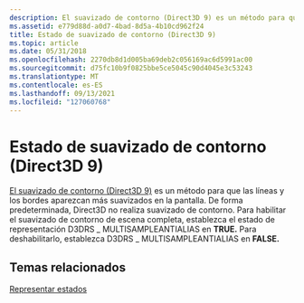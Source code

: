 ```yaml
---
description: El suavizado de contorno (Direct3D 9) es un método para que las líneas y los bordes aparezcan más suavizados en la pantalla.
ms.assetid: e779d88d-a0d7-4bad-8d5a-4b10cd962f24
title: Estado de suavizado de contorno (Direct3D 9)
ms.topic: article
ms.date: 05/31/2018
ms.openlocfilehash: 2270db8d1d005ba69deb2c056169ac6d5991ac00
ms.sourcegitcommit: d75fc10b9f0825bbe5ce5045c90d4045e3c53243
ms.translationtype: MT
ms.contentlocale: es-ES
ms.lasthandoff: 09/13/2021
ms.locfileid: "127060768"
---
```

# <a name="antialiasing-state-direct3d-9"></a>Estado de suavizado de contorno (Direct3D 9)

[El suavizado de contorno (Direct3D 9)](antialiasing.md) es un método para que las líneas y los bordes aparezcan más suavizados en la pantalla. De forma predeterminada, Direct3D no realiza suavizado de contorno. Para habilitar el suavizado de contorno de escena completa, establezca el estado de representación D3DRS \_ MULTISAMPLEANTIALIAS en **TRUE.** Para deshabilitarlo, establezca D3DRS \_ MULTISAMPLEANTIALIAS en **FALSE.**

## <a name="related-topics"></a>Temas relacionados

<dl> <dt>

[Representar estados](render-states.md)
</dt> </dl>

 

 




